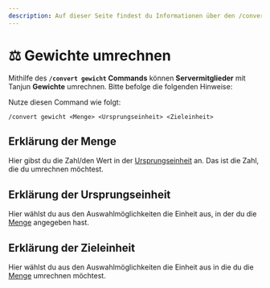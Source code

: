 ```yaml
---
description: Auf dieser Seite findest du Informationen über den /convert gewicht Command.
---
```


# ⚖ Gewichte umrechnen

Mithilfe des **`/convert gewicht` Commands** können **Servermitglieder** mit Tanjun **Gewichte** umrechnen. Bitte befolge die folgenden Hinweise:

Nutze diesen Command wie folgt:

```
/convert gewicht <Menge> <Ursprungseinheit> <Zieleinheit>
```

## Erklärung der Menge <a href="#a1" id="a1"></a>

Hier gibst du die Zahl/den Wert in der [Ursprungseinheit](gewicht.md#a2) an. Das ist die Zahl, die du umrechnen möchtest.

## Erklärung der Ursprungseinheit <a href="#a2" id="a2"></a>

Hier wählst du aus den Auswahlmöglichkeiten die Einheit aus, in der du die [Menge](gewicht.md#a1) angegeben hast.

## Erklärung der Zieleinheit <a href="#a3" id="a3"></a>

Hier wählst du aus den Auswahlmöglichkeiten die Einheit aus in die du die [Menge](gewicht.md#a1) umrechnen möchtest.&#x20;
